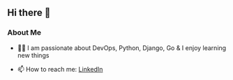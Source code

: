 ## Hi there 👋

### About Me

- 👨‍💻  I am passionate about DevOps, Python, Django, Go & I enjoy learning new things

- 📫  How to reach me: <a href="https://www.linkedin.com/in/vedant-mhatre/" target="_blank" rel="noopener noreferrer">LinkedIn</a>


